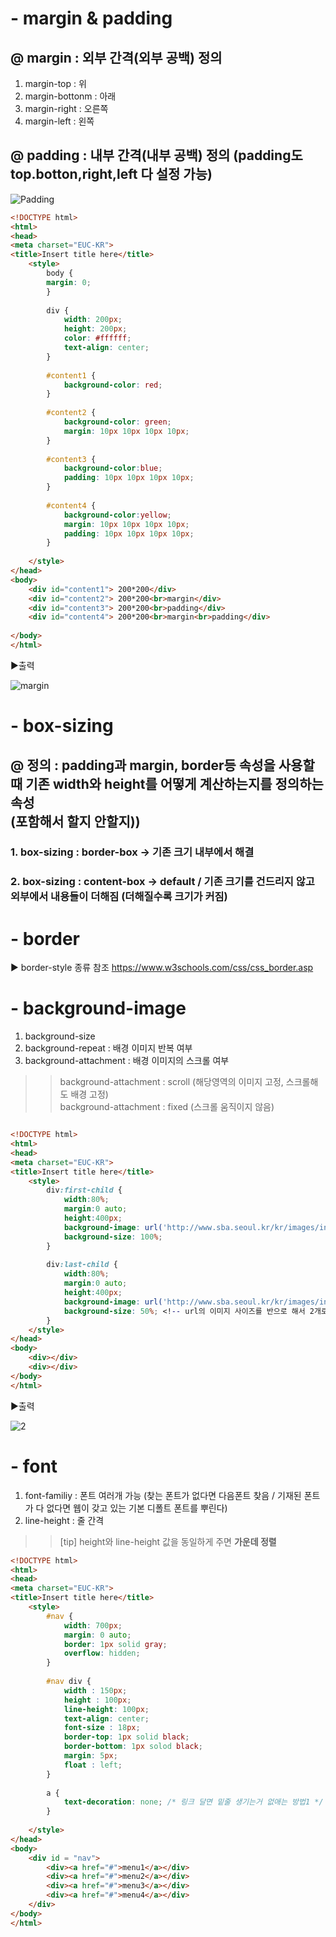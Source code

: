 # - margin & padding 
## @ margin : 외부 간격(외부 공백) 정의
1. margin-top : 위 
2. margin-bottonm : 아래
3. margin-right : 오른쪽
4. margin-left : 왼쪽 

## @ padding : 내부 간격(내부 공백) 정의 (padding도 top.botton,right,left 다 설정 가능)

![Padding](https://user-images.githubusercontent.com/74290204/103523587-6a0eb180-4ebf-11eb-9e90-e00bcebc5816.png)

```html
<!DOCTYPE html>
<html>
<head>
<meta charset="EUC-KR">
<title>Insert title here</title>
	<style>
		body {
		margin: 0;
		}
		
		div {
			width: 200px; 
			height: 200px;
			color: #ffffff;
			text-align: center;
		}
		
		#content1 {
			background-color: red;
		}
		
		#content2 {
			background-color: green;
			margin: 10px 10px 10px 10px;
		}
		
		#content3 {
			background-color:blue;
			padding: 10px 10px 10px 10px;
		}
		
		#content4 {
			background-color:yellow;
			margin: 10px 10px 10px 10px;
			padding: 10px 10px 10px 10px;
		}
		
	</style>
</head>
<body>
	<div id="content1"> 200*200</div>
	<div id="content2"> 200*200<br>margin</div>
	<div id="content3"> 200*200<br>padding</div>
	<div id="content4"> 200*200<br>margin<br>padding</div>
		
</body>
</html>
```
▶출력

![margin](https://user-images.githubusercontent.com/74290204/103493068-8df7d600-4e72-11eb-98f1-5297ca5f6709.PNG)

# - box-sizing
## @ 정의 : padding과 margin, border등 속성을 사용할 때 기존 width와 height를 어떻게 계산하는지를 정의하는 속성 <br> (포함해서 할지 안할지))
### 1. box-sizing : border-box → 기존 크기 내부에서 해결
### 2. box-sizing : content-box → default / 기존 크기를 건드리지 않고 외부에서 내용들이 더해짐 (더해질수록 크기가 커짐)

# - border 
▶ border-style 종류 참조 https://www.w3schools.com/css/css_border.asp

# - background-image
1. background-size
2. background-repeat : 배경 이미지 반복 여부
3. background-attachment : 배경 이미지의 스크롤 여부 
 >> background-attachment : scroll (해당영역의 이미지 고정, 스크롤해도 배경 고정) <br> background-attachment : fixed (스크롤 움직이지 않음)

```html

<!DOCTYPE html>
<html>
<head>
<meta charset="EUC-KR">
<title>Insert title here</title>
	<style>
		div:first-child {
			width:80%;
			margin:0 auto;
			height:400px;
			background-image: url('http://www.sba.seoul.kr/kr/images/index/visual5.jpg');
			background-size: 100%;
		}
		
		div:last-child {
			width:80%;
			margin:0 auto;
			height:400px;
			background-image: url('http://www.sba.seoul.kr/kr/images/index/visual5.jpg');
			background-size: 50%; <!-- url의 이미지 사이즈를 반으로 해서 2개로 copy해서 출력-->
		}
	</style>
</head>
<body>
	<div></div>
	<div></div>
</body>
</html>
```

▶출력

![2](https://user-images.githubusercontent.com/74290204/103494100-728fc980-4e78-11eb-865b-88fb9e0dfc81.PNG)

# - font 
1. font-familiy : 폰트 여러개 가능 (찾는 폰트가 없다면 다음폰트 찾음 / 기재된 폰트가 다 없다면 웹이 갖고 있는 기본 디폴트 폰트를 뿌린다)
2. line-height : 줄 간격 
>>[tip] height와 line-height 값을 동일하게 주면 **가운데 정렬**

```html
<!DOCTYPE html>
<html>
<head>
<meta charset="EUC-KR">
<title>Insert title here</title>
	<style>
		#nav {
			width: 700px;
			margin: 0 auto;
			border: 1px solid gray;
			overflow: hidden;
		}
		
		#nav div {
			width : 150px;
			height : 100px;
			line-height: 100px; 
			text-align: center;
			font-size : 18px;
			border-top: 1px solid black;
			border-bottom: 1px solod black;
			margin: 5px;
			float : left;
		}
		
		a {
			text-decoration: none; /* 링크 달면 밑줄 생기는거 없애는 방법1 */
		}
		
	</style>
</head>
<body>
	<div id = "nav">
		<div><a href="#">menu1</a></div>
		<div><a href="#">menu2</a></div>
		<div><a href="#">menu3</a></div>
		<div><a href="#">menu4</a></div>
	</div>
</body>
</html>
```
